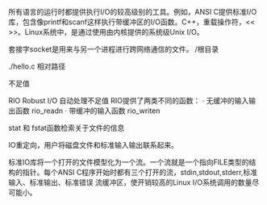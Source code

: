 所有语言的运行时都提供执行I/O的较高级别的工具。例如，ANSI C提供标准I/O库，包含像printf和scanf这样执行带缓冲区的I/O函数。C++，重载操作符，<< >>。Linux系统中，是通过使用由内核提供的系统级Unix I/O。

套接字socket是用来与另一个进程进行跨网络通信的文件。
/根目录

./hello.c 相对路径

不足值

RIO Robust I/O 自动处理不足值
RIO提供了两类不同的函数：
· 无缓冲的输入输出函数 rio_readn
· 带缓冲的输入函数 rio_writen

stat 和  fstat函数检索关于文件的信息

IO重定向，用户将磁盘文件和标准输入输出联系起来。

标准IO库将一个打开的文件模型化为一个流。一个流就是一个指向FILE类型的结构的指针。每个ANSI C程序开始时都有三个打开的流，stdin,stdout,stderr,标准输入、标准输出、标准错误
流缓冲区，使开销较高的Linux I/O系统调用的数量尽可能小。
